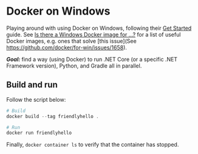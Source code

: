 # Docker on Windows

Playing around with using Docker on Windows, following their
[Get Started](https://docs.docker.com/get-started/) guide. See
[Is there a Windows Docker image for ...?](https://stefanscherer.github.io/is-there-a-windows-docker-image-for/)
for a list of useful Docker images, e.g. ones that solve
[this issue](See https://github.com/docker/for-win/issues/1658).

**_Goal:_** find a way (using Docker) to run .NET Core (or a specific
.NET Framework version), Python, and Gradle all in parallel.

## Build and run

Follow the script below:

```powershell
# Build
docker build --tag friendlyhello .

# Run
docker run friendlyhello
```

Finally, `docker container ls` to verify that the container has stopped.
